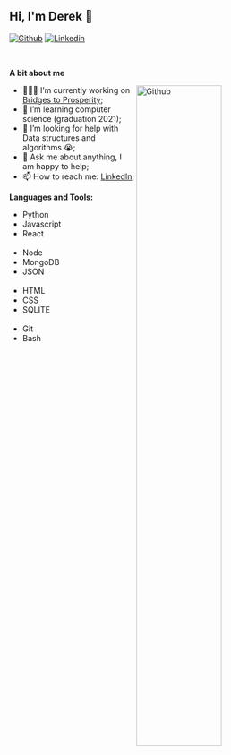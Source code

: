 <!-- Your title -->
## Hi, I'm Derek 🚀

<!-- Your badges
You can use the website to generate badges: https://shields.io/
-->

[![Github](https://img.shields.io/badge/-Github-000?style=flat&logo=Github&logoColor=white)](https://github.com/derekdyer0209)
[![Linkedin](https://img.shields.io/badge/-LinkedIn-blue?style=flat&logo=Linkedin&logoColor=white)](https://www.linkedin.com/in/derek-dyer/)

&nbsp;

<!-- Talking about you -->
**A bit about me**

<!-- Any image aligned to the right. Beware the width -->
<img width="55%" align="right" alt="Github" src="https://raw.githubusercontent.com/onimur/.github/master/.resources/git-header.svg" />

- 👨🏽‍💻 I’m currently working on [Bridges to Prosperity](https://b.bridgestoprosperity.dev/);
- 🌱 I’m learning computer science (graduation 2021); 
- 🤔 I’m looking for help with Data structures and algorithms 😭;
- 💬 Ask me about anything, I am happy to help;
- 📫 How to reach me: [LinkedIn](https://www.linkedin.com/in/derek-dyer/);

**Languages and Tools:** 

<!-- Your github readme stats
You can use this api: https://github.com/anuraghazra/github-readme-stats
-->
<p>
  <!-- Your languages and tools. Be careful with the alignment. 
  You can use this sites to get logos: https://www.vectorlogo.zone or https://simpleicons.org/
  -->
  <ul>
  <li>Python</li>
  <li>Javascript</li>
  <li>React</li>
  <br />
  <li>Node</li>
  <li>MongoDB</li>
  <li>JSON</li>
  <br />
  <li>HTML</li>
  <li>CSS</li>
  <li>SQLITE</li>
  <br />
  <li>Git</li>
  <li>Bash</li>
  </ul>
</p>
